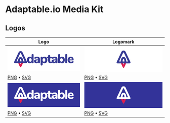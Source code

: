 # Adaptable.io Media Kit

## Logos

| Logo | Logomark |
|-|-|
| ![](https://github.com/adaptable/media/raw/main/logos/previews/Preview-Adaptable-Primary-Logo.png) | ![](https://github.com/adaptable/media/raw/main/logos/previews/Preview-Adaptable-Primary-Logomark.png) |
| [PNG](https://github.com/adaptable/media/raw/main/logos/Adaptable-Primary-Logo.png) • [SVG](https://github.com/adaptable/media/raw/main/logos/Adaptable-Primary-Logo.svg) | [PNG](https://github.com/adaptable/media/raw/main/logos/Adaptable-Primary-Logomark.png) • [SVG](https://github.com/adaptable/media/raw/main/logos/Adaptable-Primary-Logomark.svg) |
| ![](https://github.com/adaptable/media/raw/main/logos/previews/Preview-Adaptable-Light-Logo.png) | ![](https://github.com/adaptable/media/raw/main/logos/previews/Preview-Adaptable-Light-Logomark.png) |
| [PNG](https://github.com/adaptable/media/raw/main/logos/Adaptable-Light-Logo.png) • [SVG](https://github.com/adaptable/media/raw/main/logos/Adaptable-Light-Logo.svg) | [PNG](https://github.com/adaptable/media/raw/main/logos/Adaptable-Light-Logomark.png) • [SVG](https://github.com/adaptable/media/raw/main/logos/Adaptable-Light-Logomark.svg) |
